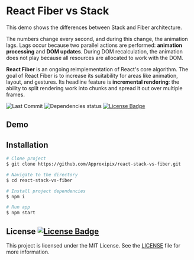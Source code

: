 # React Fiber vs Stack

This demo shows the differences between Stack and Fiber architecture.

The numbers change every second, and during this change, the animation lags.
Lags occur because two parallel actions are performed: **animation processing** and **DOM updates**.
During DOM recalculation, the animation does not play because all resources are allocated to work with the DOM.

**React Fiber** is an ongoing reimplementation of React's core algorithm. 
The goal of React Fiber is to increase its suitability for areas like animation, layout, and gestures. 
Its headline feature is **incremental rendering**: the ability to split rendering work into chunks and spread it out over multiple frames.

<div>
  <img alt="Last Commit" src="https://img.shields.io/github/last-commit/approxipix/react-stack-vs-fiber?color=2b9348">
  <img src="https://img.shields.io/depfu/approxipix/react-stack-vs-fiber" alt="Dependencies status" />
  <a href="https://github.com/approxipix/react-stack-vs-fiber/blob/master/LICENSE.md">
    <img src="https://img.shields.io/github/license/elangosundar/awesome-README-templates?color=2b9348" alt="License Badge"/>
  </a>
</div>

## Demo

## Installation
```bash
# Clone project
$ git clone https://github.com/Approxipix/react-stack-vs-fiber.git

# Navigate to the directory
$ cd react-stack-vs-fiber

# Install project dependencies
$ npm i

# Run app
$ npm start
```

## License  <a href="https://github.com/approxipix/react-stack-vs-fiber/blob/master/LICENSE"><img src="https://img.shields.io/github/license/elangosundar/awesome-README-templates?color=2b9348" alt="License Badge"/></a>
This project is licensed under the MIT License. See the [LICENSE](https://github.com/approxipix/react-stack-vs-fiber/blob/master/LICENSE) file for more information.

